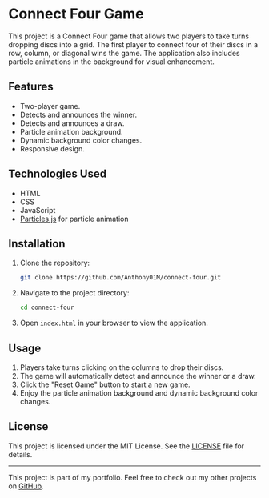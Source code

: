 # Connect Four Game

This project is a Connect Four game that allows two players to take turns dropping discs into a grid. The first player to connect four of their discs in a row, column, or diagonal wins the game. The application also includes particle animations in the background for visual enhancement.

## Features

- Two-player game.
- Detects and announces the winner.
- Detects and announces a draw.
- Particle animation background.
- Dynamic background color changes.
- Responsive design.

## Technologies Used

- HTML
- CSS
- JavaScript
- [Particles.js](https://vincentgarreau.com/particles.js/) for particle animation

## Installation

1. Clone the repository:
    ```sh
    git clone https://github.com/Anthony01M/connect-four.git
    ```
2. Navigate to the project directory:
    ```sh
    cd connect-four
    ```
3. Open `index.html` in your browser to view the application.

## Usage

1. Players take turns clicking on the columns to drop their discs.
2. The game will automatically detect and announce the winner or a draw.
3. Click the "Reset Game" button to start a new game.
4. Enjoy the particle animation background and dynamic background color changes.

## License

This project is licensed under the MIT License. See the [LICENSE](LICENSE) file for details.

---

This project is part of my portfolio. Feel free to check out my other projects on [GitHub](https://github.com/Anthony01M).